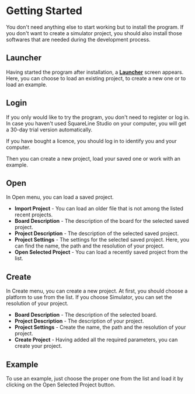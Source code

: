 # Getting Started

You don't need anything else to start working but to install the program. If you don't want to create a simulator project, you should also install those softwares that are needed during the development process. 

## Launcher

Having started the program after installation, a [**Launcher**](/docs/dev_env/launcher) screen appears. Here, you can choose to load an existing project, to create a new one or to load an example.

## Login

If you only would like to try the program, you don't need to register or log in. In case you haven't used SquareLine Studio on your computer, you will get a 30-day trial version automatically.

If you have bought a licence, you should log in to identify you and your computer.

Then you can create a new project, load your saved one or work with an example.

## Open

In Open menu, you can load a saved project.

- **Import Project** - You can load an older file that is not among the listed recent projects. 
- **Board Description** - The description of the board for the selected saved project.
- **Project Description** - The description of the selected saved project.
- **Project Settings** - The settings for the selected saved project. Here, you can find the name, the path and the resolution of your project.
- **Open Selected Project** - You can load a recently saved project from the list.

## Create

In Create menu, you can create a new project. At first, you should choose a platform to use from the list. If you choose Simulator, you can set the resolution of your project.

- **Board Description** - The description of the selected board.
- **Project Description** - The description of your project.
- **Project Settings** - Create the name, the path and the resolution of your project.
- **Create Project** - Having added all the required parameters, you can create your project.

## Example

To use an example, just choose the proper one from the list and load it by clicking on the Open Selected Project button.
